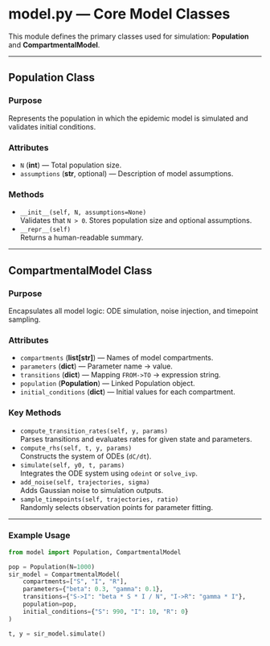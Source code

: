 # model.py — Core Model Classes

This module defines the primary classes used for simulation: **Population** and **CompartmentalModel**.

---

## Population Class

### Purpose
Represents the population in which the epidemic model is simulated and validates initial conditions.

### Attributes
- `N` (**int**) — Total population size.
- `assumptions` (**str**, optional) — Description of model assumptions.

### Methods
- `__init__(self, N, assumptions=None)`  
  Validates that `N > 0`. Stores population size and optional assumptions.
- `__repr__(self)`  
  Returns a human-readable summary.

---

## CompartmentalModel Class

### Purpose
Encapsulates all model logic: ODE simulation, noise injection, and timepoint sampling.

### Attributes
- `compartments` (**list[str]**) — Names of model compartments.
- `parameters` (**dict**) — Parameter name → value.
- `transitions` (**dict**) — Mapping `FROM->TO` → expression string.
- `population` (**Population**) — Linked Population object.
- `initial_conditions` (**dict**) — Initial values for each compartment.

### Key Methods
- `compute_transition_rates(self, y, params)`  
  Parses transitions and evaluates rates for given state and parameters.
- `compute_rhs(self, t, y, params)`  
  Constructs the system of ODEs (`dC/dt`).
- `simulate(self, y0, t, params)`  
  Integrates the ODE system using `odeint` or `solve_ivp`.
- `add_noise(self, trajectories, sigma)`  
  Adds Gaussian noise to simulation outputs.
- `sample_timepoints(self, trajectories, ratio)`  
  Randomly selects observation points for parameter fitting.

---

### Example Usage
```python
from model import Population, CompartmentalModel

pop = Population(N=1000)
sir_model = CompartmentalModel(
    compartments=["S", "I", "R"],
    parameters={"beta": 0.3, "gamma": 0.1},
    transitions={"S->I": "beta * S * I / N", "I->R": "gamma * I"},
    population=pop,
    initial_conditions={"S": 990, "I": 10, "R": 0}
)

t, y = sir_model.simulate()
